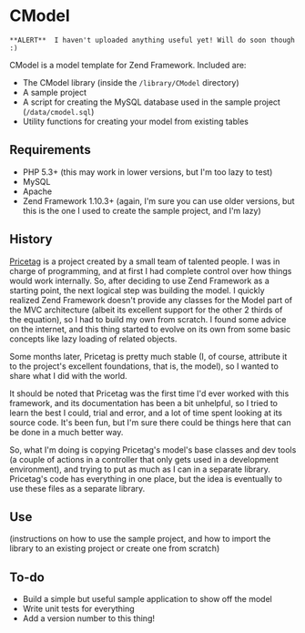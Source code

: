 CModel
======

    **ALERT**  I haven't uploaded anything useful yet! Will do soon though :)

CModel is a model template for Zend Framework. Included are:

* The CModel library (inside the `/library/CModel` directory)
* A sample project
* A script for creating the MySQL database used in the sample project (`/data/cmodel.sql`)
* Utility functions for creating your model from existing tables

Requirements
------------

* PHP 5.3+ (this may work in lower versions, but I'm too lazy to test)
* MySQL
* Apache
* Zend Framework 1.10.3+ (again, I'm sure you can use older versions, but this is the one I used to create the sample project, and I'm lazy)

History
-------

[Pricetag](http://pricetaghq.com) is a project created by a small team of talented people. I was in charge of programming, and at first I had complete control over how things would work internally. So, after deciding to use Zend Framework as a starting point, the next logical step was building the model. I quickly realized Zend Framework doesn't provide any classes for the Model part of the MVC architecture (albeit its excellent support for the other 2 thirds of the equation), so I had to build my own from scratch. I found some advice on the internet, and this thing started to evolve on its own from some basic concepts like lazy loading of related objects.

Some months later, Pricetag is pretty much stable (I, of course, attribute it to the project's excellent foundations, that is, the model), so I wanted to share what I did with the world.

It should be noted that Pricetag was the first time I'd ever worked with this framework, and its documentation has been a bit unhelpful, so I tried to learn the best I could, trial and error, and a lot of time spent looking at its source code. It's been fun, but I'm sure there could be things here that can be done in a much better way.

So, what I'm doing is copying Pricetag's model's base classes and dev tools (a couple of actions in a controller that only gets used in a development environment), and trying to put as much as I can in a separate library. Pricetag's code has everything in one place, but the idea is eventually to use these files as a separate library.

Use
---

(instructions on how to use the sample project, and how to import the library to an existing project or create one from scratch)

To-do
-----

* Build a simple but useful sample application to show off the model
* Write unit tests for everything
* Add a version number to this thing!